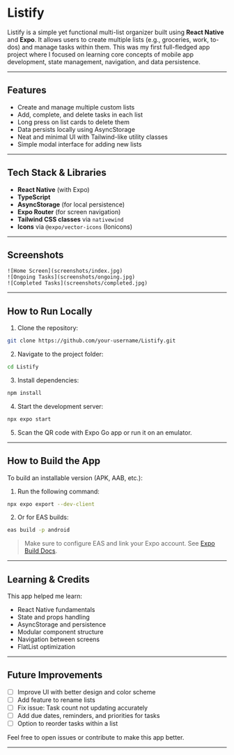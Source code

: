 # Listify

Listify is a simple yet functional multi-list organizer built using **React Native** and **Expo**. It allows users to create multiple lists (e.g., groceries, work, to-dos) and manage tasks within them. This was my first full-fledged app project where I focused on learning core concepts of mobile app development, state management, navigation, and data persistence.

---

## Features

* Create and manage multiple custom lists
* Add, complete, and delete tasks in each list
* Long press on list cards to delete them
* Data persists locally using AsyncStorage
* Neat and minimal UI with Tailwind-like utility classes
* Simple modal interface for adding new lists

---

## Tech Stack & Libraries

* **React Native** (with Expo)
* **TypeScript**
* **AsyncStorage** (for local persistence)
* **Expo Router** (for screen navigation)
* **Tailwind CSS classes** via `nativewind`
* **Icons** via `@expo/vector-icons` (Ionicons)

---

## Screenshots

```
![Home Screen](screenshots/index.jpg)
![Ongoing Tasks](screenshots/ongoing.jpg)
![Completed Tasks](screenshots/completed.jpg)
```

---

## How to Run Locally

1. Clone the repository:

```bash
git clone https://github.com/your-username/Listify.git
```

2. Navigate to the project folder:

```bash
cd Listify
```

3. Install dependencies:

```bash
npm install
```

4. Start the development server:

```bash
npx expo start
```

5. Scan the QR code with Expo Go app or run it on an emulator.

---

## How to Build the App

To build an installable version (APK, AAB, etc.):

1. Run the following command:

```bash
npx expo export --dev-client
```

2. Or for EAS builds:

```bash
eas build -p android
```

> Make sure to configure EAS and link your Expo account. See [Expo Build Docs](https://docs.expo.dev/build/introduction/).

---

## Learning & Credits

This app helped me learn:

* React Native fundamentals
* State and props handling
* AsyncStorage and persistence
* Modular component structure
* Navigation between screens
* FlatList optimization

---

## Future Improvements

* [ ] Improve UI with better design and color scheme
* [ ] Add feature to rename lists
* [ ] Fix issue: Task count not updating accurately
* [ ] Add due dates, reminders, and priorities for tasks
* [ ] Option to reorder tasks within a list

Feel free to open issues or contribute to make this app better.

---
